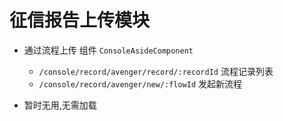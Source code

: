 # 征信报告上传模块

+ 通过流程上传  组件 `ConsoleAsideComponent`
    + `/console/record/avenger/record/:recordId`  流程记录列表
    + ``/console/record/avenger/new/:flowId``     发起新流程

+ 暂时无用,无需加载

